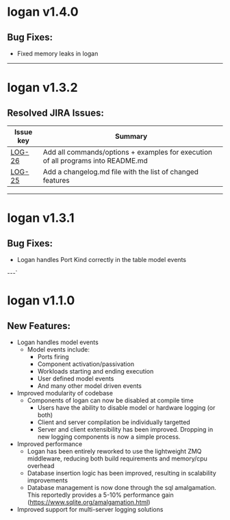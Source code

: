 # logan v1.4.0

## Bug Fixes:
* Fixed memory leaks in logan

---

# logan v1.3.2

## Resolved JIRA Issues:
| Issue key | Summary|
| --- | --- |
| [LOG-26](https://cdit-ma.atlassian.net/browse/LOG-26) | Add all commands/options + examples for execution of all programs into README.md |
| [LOG-25](https://cdit-ma.atlassian.net/browse/LOG-25) | Add a changelog.md file with the list of changed features |

---

# logan v1.3.1

## Bug Fixes:
* Logan handles Port Kind correctly in the table model events

---`

# logan v1.1.0

## New Features:
* Logan handles model events
    * Model events include:
         * Ports firing
         * Component activation/passivation
         * Workloads starting and ending execution
         * User defined model events
         * And many other model driven events
* Improved modularity of codebase
    * Components of logan can now be disabled at compile time
        * Users have the ability to disable model or hardware logging (or both)
        * Client and server compilation be individually targetted
        * Server and client extensibility has been improved. Dropping in new logging components is now a simple process.
* Improved performance
    * Logan has been entirely reworked to use the lightweight ZMQ middleware, reducing both build requirements and memory/cpu overhead
    * Database insertion logic has been improved, resulting in scalability improvements
    * Database management is now done through the sql amalgamation. This reportedly provides a 5-10% performance gain (https://www.sqlite.org/amalgamation.html)
* Improved support for multi-server logging solutions
